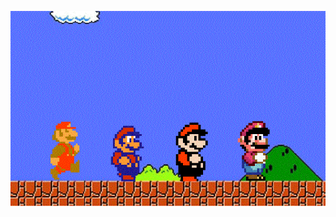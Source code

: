 ![image](https://github.com/fanwenl/fanwenl/blob/master/1.gif)


<img style="display: block; margin: 0 auto;" url="1.gif" alt="" />
